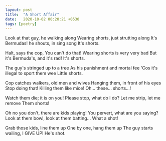 ```yaml
---
layout: post
title:  "A Short Affair"
date:   2020-10-02 00:20:21 +0530
tags: [poetry]
---
```


Look at that guy, he walking along
Wearing shorts, just strutting along
It's Bermudas! he shouts, in sing song
It's shorts.

Halt, says the cop, You can't do that!
Wearing shorts is very very bad
But it's Bermuda's, and it's rad!
It's shorts.

The guy's stringed up to a tree
As his punishment and mortal fee
'Cos it's illegal to sport them wee
Little shorts.

Cop catches walkers, old men and wives
Hanging them, in front of his eyes
Stop doing that! Killing them like mice!
Oh... these... shorts...!

Watch them die; it is on you!
Please stop, what do I do?
Let me strip, let me remove
Them shorts!

Oh no you don't, there are kids playing!
You pervert, what are you saying?
Look at them bowl, look at them batting...
What a shot!

Grab those kids, line them up
One by one, hang them up
The guy starts wailing, I GIVE UP!
He's shot.
